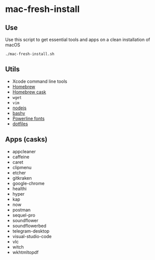 # mac-fresh-install

## Use

Use this script to get essential tools and apps on a clean installation of macOS

```shell
./mac-fresh-install.sh
```

## Utils

- Xcode command line tools
- [Homebrew](https://brew.sh)
- [Homebrew cask](https://caskroom.github.io)
- `wget`
- `vim`
- [nodejs](https://caskroom.github.io)
- [bashy](https://github.com/pablopunk/bashy)
- [Powerline fonts](https://github.com/powerline/fonts)
- [dotfiles](https://github.com/pablopunk/dotfiles)

## Apps (casks)

- appcleaner
- caffeine
- caret
- clipmenu
- etcher
- gitkraken
- google-chrome
- healthi
- hyper
- kap
- now
- postman
- sequel-pro
- soundflower
- soundflowerbed
- telegram-desktop
- visual-studio-code
- vlc
- witch
- wkhtmltopdf